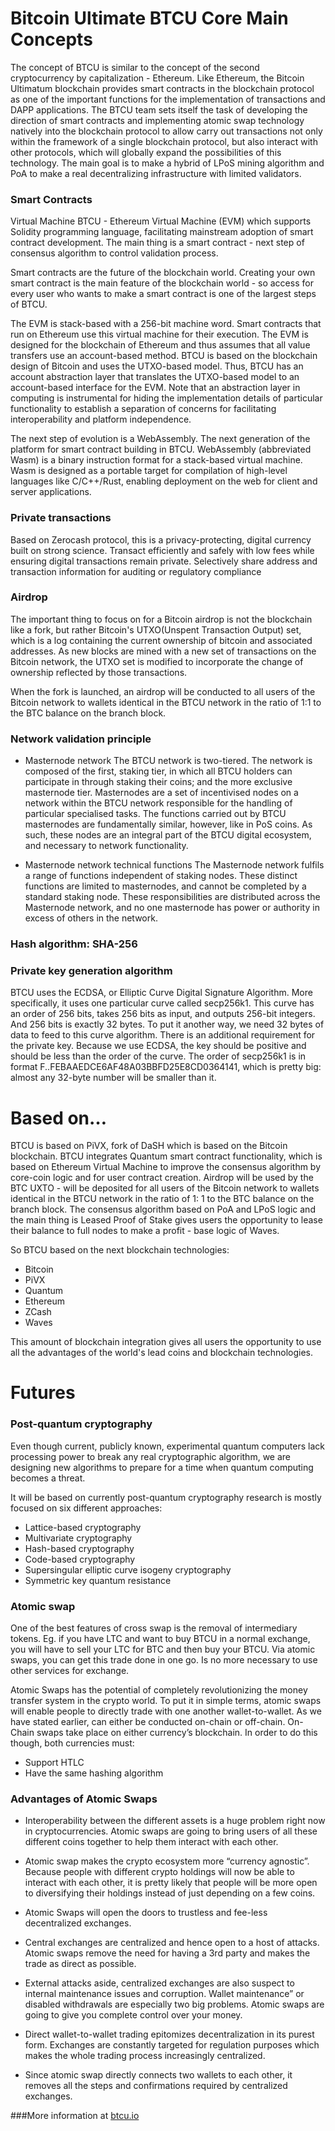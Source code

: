 Bitcoin Ultimate BTCU Core Main Concepts
=====================================

The concept of BTCU is similar to the concept of the second cryptocurrency by capitalization - Ethereum. 
Like Ethereum, the Bitcoin Ultimatum blockchain provides smart contracts in the blockchain protocol as one of the important functions for the implementation of transactions and DAPP applications. 
The BTCU team sets itself the task of developing the direction of smart contracts and implementing atomic swap technology natively into the blockchain protocol to allow carry out transactions not only within the framework of a single blockchain protocol, 
but also interact with other protocols, which will globally expand the possibilities of this technology. 
The main goal is to make a hybrid of LPoS mining algorithm and PoA to make a real decentralizing infrastructure with limited validators. 
 


 


### Smart Contracts
Virtual Machine BTCU -  Ethereum Virtual Machine (EVM)  which supports Solidity programming language, facilitating mainstream adoption of smart contract development.
The main thing is a smart contract - next step of consensus algorithm to control validation process.

Smart contracts are the future of the blockchain world. Creating your own smart contract is the main feature of the blockchain world - so access for every user who wants to make a smart contract is one of the largest steps of BTCU.

The EVM is stack-based with a 256-bit machine word. Smart contracts that run on Ethereum use this virtual machine for their execution. The EVM is designed for the blockchain of Ethereum and thus assumes that all value transfers use an account-based method. BTCU is based on the blockchain design of Bitcoin and uses the UTXO-based model. Thus, BTCU has an account abstraction layer that translates the UTXO-based model to an account-based interface for the EVM. Note that an abstraction layer in computing is instrumental for hiding the implementation details of particular functionality to establish a separation of concerns for facilitating interoperability and platform independence.

The next step of evolution is a  WebAssembly. The next generation of the platform for smart contract building in BTCU. WebAssembly (abbreviated Wasm) is a binary instruction format for a stack-based virtual machine. Wasm is designed as a portable target for compilation of high-level languages like C/C++/Rust, enabling deployment on the web for client and server applications. 



### Private transactions 
Based on Zerocash protocol, this is a privacy-protecting, digital currency built on strong science. Transact efficiently and safely with low fees while ensuring digital transactions remain private. Selectively share address and transaction information for auditing or regulatory compliance



### Airdrop
The important thing to focus on for a Bitcoin airdrop is not the blockchain like a fork, but rather Bitcoin's UTXO(Unspent Transaction Output) set, which is a log containing the current ownership of bitcoin and associated addresses. As new blocks are mined with a new set of transactions on the Bitcoin network, the UTXO set is modified to incorporate the change of ownership reflected by those transactions.

When the fork is launched, an airdrop will be conducted to all users of the Bitcoin network to wallets identical in the BTCU network in the ratio of 1:1 to the BTC balance on the branch block. 


### Network validation principle 

+ Masternode network
The BTCU network is two-tiered. The network is composed of the first, staking tier, in which all BTCU holders can participate in through staking their coins; and the more exclusive masternode tier.
Masternodes are a set of incentivised nodes on a network within the BTCU network responsible for the handling of particular specialised tasks. The functions carried out by BTCU masternodes are fundamentally similar, however, like in PoS coins. As such, these nodes are an integral part of the BTCU digital ecosystem, and necessary to network functionality.


+ Masternode network technical functions
The Masternode network fulfils a range of functions independent of staking nodes. These distinct functions are limited to masternodes, and cannot be completed by a standard staking node. These responsibilities are distributed across the Masternode network, and no one masternode has power or authority in excess of others in the network.



### Hash algorithm: SHA-256



### Private key generation algorithm
BTCU uses the ECDSA, or Elliptic Curve Digital Signature Algorithm. More specifically, it uses one particular curve called secp256k1.
This curve has an order of 256 bits, takes 256 bits as input, and outputs 256-bit integers. And 256 bits is exactly 32 bytes. To put it another way, we need 32 bytes of data to feed to this curve algorithm.
There is an additional requirement for the private key. Because we use ECDSA, the key should be positive and should be less than the order of the curve. The order of secp256k1 is in format F..FEBAAEDCE6AF48A03BBFD25E8CD0364141, which is pretty big: almost any 32-byte number will be smaller than it.



Based on…
=================================

BTCU is based on PiVX, fork of DaSH which is based on the Bitcoin blockchain. BTCU integrates Quantum smart contract functionality, which is based on Ethereum Virtual Machine to improve the consensus algorithm by core-coin logic and for user contract creation. 
Airdrop will be used by the BTC UXTO - will be deposited for all users of the Bitcoin network to wallets identical in the BTCU network in the ratio of 1: 1 to the BTC balance on the branch block. The consensus algorithm based on PoA and LPoS logic and the main thing is Leased Proof of Stake gives users the opportunity to lease their balance to full nodes to make a profit - base logic of Waves.

So BTCU based on the next blockchain technologies:


+ Bitcoin
+ PiVX
+ Quantum
+ Ethereum
+ ZCash
+ Waves


This amount of blockchain integration gives all users the opportunity to use all the advantages of the world's lead coins and blockchain technologies.

Futures
==============================================
### Post-quantum cryptography
Even though current, publicly known, experimental quantum computers lack processing power to break any real cryptographic algorithm, we are designing new algorithms to prepare for a time when quantum computing becomes a threat.

It will be based on currently post-quantum cryptography research is mostly focused on six different approaches:


+ Lattice-based cryptography
+ Multivariate cryptography
+ Hash-based cryptography
+ Code-based cryptography
+ Supersingular elliptic curve isogeny cryptography
+ Symmetric key quantum resistance



### Atomic swap
One of the best features of cross swap is the removal of intermediary tokens. Eg. if you have LTC and want to buy BTCU in a normal exchange, you will have to sell your LTC for BTC and then buy your BTCU. Via atomic swaps, you can get this trade done in one go. Is no more necessary to use other services for exchange.

Atomic Swaps has the potential of completely revolutionizing the money transfer system in the crypto world. To put it in simple terms, atomic swaps will enable people to directly trade with one another wallet-to-wallet. As we have stated earlier, can either be conducted on-chain or off-chain.
On-Chain swaps take place on either currency’s blockchain. In order to do this though, both currencies must:


+ Support HTLC
+ Have the same hashing algorithm

### Advantages of Atomic Swaps
+ Interoperability between the different assets is a huge problem right now in cryptocurrencies. Atomic swaps are going to bring users of all these different coins together to help them interact with each other.

+ Atomic swap makes the crypto ecosystem more “currency agnostic”. Because people with different crypto holdings will now be able to interact with each other, it is pretty likely that people will be more open to diversifying their holdings instead of just depending on a few coins.

+ Atomic Swaps will open the doors to trustless and fee-less decentralized exchanges.
+ Central exchanges are centralized and hence open to a host of attacks. Atomic swaps remove the need for having a 3rd party and makes the trade as direct as possible.
+ External attacks aside, centralized exchanges are also suspect to internal maintenance issues and corruption. Wallet maintenance” or disabled withdrawals are especially two big problems. Atomic swaps are going to give you complete control over your money.
+ Direct wallet-to-wallet trading epitomizes decentralization in its purest form. Exchanges are constantly targeted for regulation purposes which makes the whole trading process increasingly centralized.
+ Since atomic swap directly connects two wallets to each other, it removes all the steps and confirmations required by centralized exchanges.



 ###More information at [btcu.io](http://www.btcu.io/)
 

